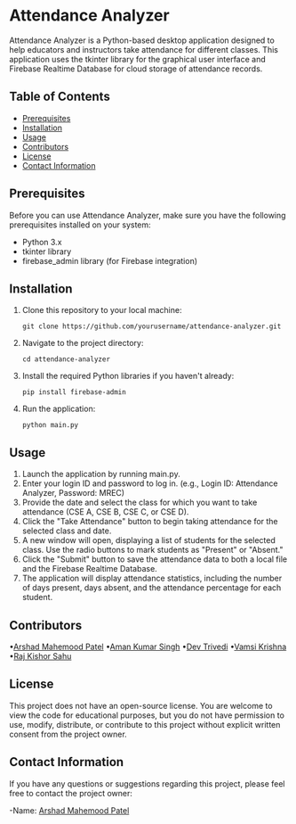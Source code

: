# Attendance Analyzer

Attendance Analyzer is a Python-based desktop application designed to help educators and instructors take attendance for different classes. This application uses the tkinter library for the graphical user interface and Firebase Realtime Database for cloud storage of attendance records.

## Table of Contents
- [Prerequisites](#prerequisites)
- [Installation](#installation)
- [Usage](#usage)
- [Contributors](#contributors)
- [License](#license)
- [Contact Information](#contact-information)

## Prerequisites
Before you can use Attendance Analyzer, make sure you have the following prerequisites installed on your system:

- Python 3.x
- tkinter library
- firebase_admin library (for Firebase integration)

## Installation
1. Clone this repository to your local machine:

   ```shell
   git clone https://github.com/yourusername/attendance-analyzer.git

2. Navigate to the project directory:

    ```shell
    cd attendance-analyzer

3. Install the required Python libraries if you haven't already:

    ```shell
    pip install firebase-admin

4. Run the application:

    ```shell
    python main.py

## Usage
1. Launch the application by running main.py.
2. Enter your login ID and password to log in. (e.g., Login ID: Attendance Analyzer, Password: MREC)
3. Provide the date and select the class for which you want to take attendance (CSE A, CSE B, CSE C, or CSE D).
4. Click the "Take Attendance" button to begin taking attendance for the selected class and date.
5. A new window will open, displaying a list of students for the selected class. Use the radio buttons to mark students as "Present" or "Absent."
6. Click the "Submit" button to save the attendance data to both a local file and the Firebase Realtime Database.
7. The application will display attendance statistics, including the number of days present, days absent, and the attendance percentage for each student.

## Contributors
•[Arshad Mahemood Patel](https://github.com/arshadpatel)
 •[Aman Kumar Singh](https://github.com/BlankCodes)
 •[Dev Trivedi](https://github.com/d3v07)
 •[Vamsi Krishna](https://github.com/VamsiKr1shna)
 •[Raj Kishor Sahu](https://github.com/raj-119)

## License
This project does not have an open-source license. You are welcome to view the code for educational purposes, but you do not have permission to use, modify, distribute, or contribute to this project without explicit written consent from the project owner.

## Contact Information
If you have any questions or suggestions regarding this project, please feel free to contact the project owner:

-Name: [Arshad Mahemood Patel](linkedin.com/in/arshad-patel)


